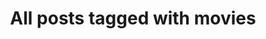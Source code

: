 ---
layout: tag
title: "All posts tagged with movies"
permalink: /weblog/tags/movies/
taxonomy: movies
---